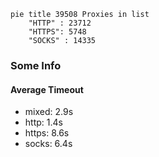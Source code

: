 
```mermaid
pie title 39508 Proxies in list
    "HTTP" : 23712
    "HTTPS": 5748
    "SOCKS" : 14335
```

### Some Info
#### Average Timeout

- mixed: 2.9s
- http: 1.4s
- https: 8.6s
- socks: 6.4s